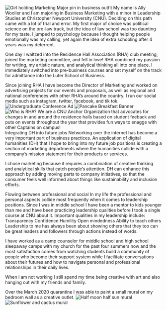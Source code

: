 ![Girl holding Marketing Major pin in business outfit](https://awooller00.github.io/Ally-W-CNU/images/smallGithubAboutMe.jpg)
My name is Ally Wooller and I am majoring in Business Marketing with a minor in Leadership Studies at Christopher Newport University (CNU). Deciding on this path came with a lot of trial and error. My first major of choice was political science on the pre-law track, but the idea of law school was too daunting for my taste. I jumped to psychology because I thought helping people emotionally was my calling, yet again the idea of extra schooling after 4 years was my deterrent.

One day I waltzed into the Residence Hall Association (RHA) club meeting, joined the marketing committee, and fell in love! RHA combined my passion for writing, my artistic nature, and analytical thinking all into one place. I immediately switched into pre-business courses and set myself on the track for admittance into the Luter School of Business. 

Since joining RHA I have become the Director of Marketing and worked on advertising projects for our events and proposals, as well as regional and national conferences with other RHA’s around the country. I run our social media such as instagram, twitter, facebook, and tik tok.  
![Undergraduate Conference Ad](https://awooller00.github.io/Ally-W-CNU/images/UDC.jpg) ![Pancake Breakfast Banner](https://awooller00.github.io/Ally-W-CNU/images/pancakebreakfast.jpg) ![Who is RHA? We are a CNU Anchor Organization that advocates for changes in and around the residence halls based on student feeback and puts on events throughout the year that provides fun ways to enagge with other Captains on campus!](https://awooller00.github.io/Ally-W-CNU/images/wearerha.jpg)
Integrating DH into future jobs
Networking over the internet has become a very important part of business practices. An application of digital humanities (DH) that I hope to bring into my future job positions is creating a section of marketing departments where the humanities collide with a company’s mission statement for their products or services.  

I chose marketing because it requires a combination of creative thinking and analytical skills that catch people’s attention. DH can enhance this approach by adding moving parts to company initiatives, so that the consumer feels well informed about things like sustainability and inclusion efforts. 

Flowing between professional and social 
In my life the professional and personal aspects collide most frequently when it comes to leadership positions. Since I was in middle school I have been a mentor to kids younger than me and have been practicing leadership qualities before I took a single course at CNU about it. 
Important qualities in my leadership include:
Transparency 
Confidence
Humility 
Open mindedness
Ability to teach others 
Leadership to me has always been about showing others that they too can be great leaders and followers through actions instead of words.

I have worked as a camp counselor for middle school and high school sleepaway camps with my church for the past four summers now and the most satisfaction comes from watching students build a community of people who become their support system while I facilitate conversations about their futures and how to navigate personal and professional relationships in their daily lives. 

When I am not working I still spend my time being creative with art and also hanging out with my friends and family.

Over the March 2020 quarantine I was able to paint a small mural on my bedroom wall as a creative outlet.
![Half moon half sun mural](https://awooller00.github.io/Ally-W-CNU/images/moonsun.jpg) ![Sunflower and cactus mural](https://awooller00.github.io/Ally-W-CNU/images/plants.jpg)
